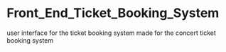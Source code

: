 # Front_End_Ticket_Booking_System
user interface for the ticket booking system made for the concert ticket booking system
